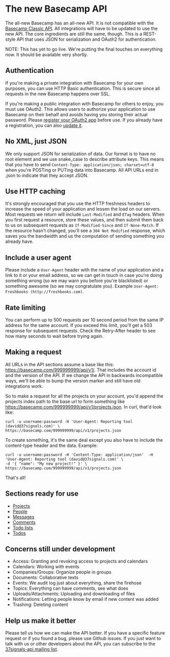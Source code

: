 The new Basecamp API
====================

The all-new Basecamp has an all-new API. It is not compatible with the [Basecamp Classic API](http://developer.37signals.com/basecamp/). All integrations will have to be updated to use the new API. The core ingredients are still the same, though. This is a REST-style API that uses JSON for serialization and OAuth2 for authentication.

NOTE: This has yet to go live. We're putting the final touches on everything now. It should be available very shortly.


Authentication
--------------

If you're making a private integration with Basecamp for your own purposes, you can use HTTP Basic authentication. This is secure since all requests in the new Basecamp happens over SSL.

If you're making a public integration with Basecamp for others to enjoy, you must use OAuth2. This allows users to authorize your application to use Basecamp on their behalf and avoids having you storing their actual password. Please [register your OAuth2 app](http://integrate.37signals.com/apps/new) before use. If you already have a registration, you can also [update it](http://integrate.37signals.com/).


No XML, just JSON
-----------------

We only support JSON for serialization of data. Our format is to have no root element and we use snake_case to describe attribute keys. This means that you have to send `Content-Type: application/json; charset=utf-8` when you're POSTing or PUTing data into Basecamp. All API URLs end in .json to indicate that they accept JSON.


Use HTTP caching
----------------

It's strongly encouraged that you use the HTTP freshness headers to increase the speed of your application and lessen the load on our servers. Most requests we return will include `Last-Modified` and `ETag` headers. When you first request a resource, store these values, and then submit them back to us on subsequent requests as `If-Modified-Since` and `If-None-Match`. If the resource hasn't changed, you'll see a `304 Not Modified` response, which saves you the bandwidth and us the computation of sending something you already have.


Include a user agent
--------------------

Please include a `User-Agent` header with the name of your application and a link to it or your email address, so we can get in touch in case you're doing something wrong (so we may warn you before you're blacklisted) or something awesome (so we may congratulate you). Example `User-Agent: Freshbooks (http://freshbooks.com)`.


Rate limiting
-------------

You can perform up to 500 requests per 10 second period from the same IP address for the same account. If you exceed this limit, you'll get a 503 response for subsequent requests. Check the Retry-After header to see how many seconds to wait before trying again.


Making a request
----------------

All URLs in the API sections assume a base like this: https://basecamp.com/999999999/api/v1/. That includes the account id and the version of the API. If we change the API in backwards incompatible ways, we'll be able to bump the version marker and still have old integrations work.

So to make a request for all the projects on your account, you'd append the projects index path to the base url to form something like https://basecamp.com/999999999/api/v1/projects.json. In curl, that'd look like:

```shell
curl -u username:password -H 'User-Agent: Reporting tool (david@37signals.com)' \ https://basecamp.com/999999999/api/v1/projects.json
```

To create something, it's the same deal except you also have to include the content-type header and the data. Example:

```shell
curl -u username:password -H 'Content-Type: application/json'  -H 'User-Agent: Reporting tool (david@37signals.com)' \
-d '{ "name": "My new project!" }' \
https://basecamp.com/999999999/api/v1/projects.json
```

That's all!


Sections ready for use
----------------------

* [Projects](https://github.com/37signals/bcx-api/blob/master/sections/projects.md)
* [People](https://github.com/37signals/bcx-api/blob/master/sections/people.md)
* [Messages](https://github.com/37signals/bcx-api/blob/master/sections/messages.md)
* [Comments](https://github.com/37signals/bcx-api/blob/master/sections/comments.md)
* [Todo lists](https://github.com/37signals/bcx-api/blob/master/sections/todolists.md)
* [Todos](https://github.com/37signals/bcx-api/blob/master/sections/todos.md)


Concerns still under development
--------------------------------

* Access: Granting and revoking access to projects and calendars
* Calendars: Working with events
* Companies/Groups: Organize people in groups
* Documents: Collaborative texts
* Events: We audit log just about everything, share the firehose
* Topics: Everything can have comments, see what does
* Uploads/Attachments: Uploading and downloading of files
* Notifications: Letting people know by email if new content was added
* Trashing: Deleting content


Help us make it better
----------------------

Please tell us how we can make the API better. If you have a specific feature request or if you found a bug, please use Github issues. If you just want to talk with us or other developers about the API, you can subscribe to the [37signals-api mailing list](http://groups.google.com/group/37signals-api).
